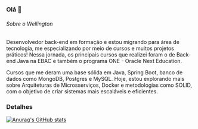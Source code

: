 ### Olá 👋


###### Sobre o Wellington
Desenvolvedor back-end em formação e estou migrando para área de tecnologia, me especializando por meio de cursos e muitos projetos práticos! Nessa jornada, os principais cursos que realizei foram o de Back-end Java na EBAC e também o programa ONE - Oracle Next Education.

Cursos que me deram uma base sólida em Java, Spring Boot, banco de dados como MongoDB, Postgres e MySQL. Hoje, estou explorando mais sobre Arquiteturas de Microsserviços, Docker e metodologias como SOLID, com o objetivo de criar sistemas mais escaláveis e eficientes.

### Detalhes

[![Anurag's GitHub stats](https://github-readme-stats.vercel.app/api?username=wellscosta&show_icons=true&theme=dark)](https://github.com/anuraghazra/github-readme-stats)
